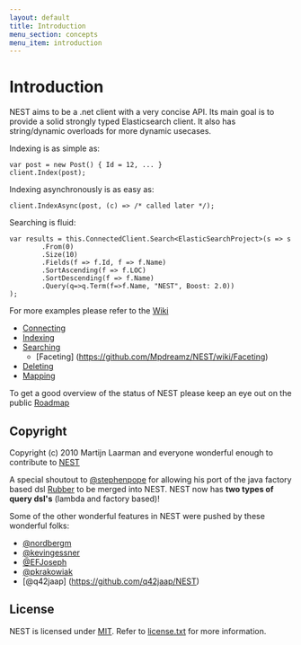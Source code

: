 ```yaml
---
layout: default
title: Introduction
menu_section: concepts
menu_item: introduction
---
```


# Introduction

NEST aims to be a .net client with a very concise API. Its main goal is to provide a solid strongly typed Elasticsearch client. It also has string/dynamic overloads for more dynamic usecases.
 

Indexing is as simple as:

	var post = new Post() { Id = 12, ... }
	client.Index(post);

Indexing asynchronously is as easy as:

	client.IndexAsync(post, (c) => /* called later */);

Searching is fluid:

	var results = this.ConnectedClient.Search<ElasticSearchProject>(s => s
			.From(0)
			.Size(10)
			.Fields(f => f.Id, f => f.Name)
			.SortAscending(f => f.LOC)
			.SortDescending(f => f.Name)
			.Query(q=>q.Term(f=>f.Name, "NEST", Boost: 2.0))
	);

For more examples please refer to the [Wiki](https://github.com/Mpdreamz/NEST/wiki "Read more about NEST's interface")

* [Connecting](https://github.com/Mpdreamz/NEST/wiki/Connecting)
* [Indexing](https://github.com/Mpdreamz/NEST/wiki/Index)
* [Searching](https://github.com/Mpdreamz/NEST/wiki/Search)
    * [Faceting] (https://github.com/Mpdreamz/NEST/wiki/Faceting)
* [Deleting](https://github.com/Mpdreamz/NEST/wiki/Delete)
* [Mapping](https://github.com/Mpdreamz/NEST/wiki/Mapping)


To get a good overview of the status of NEST please keep an eye out on the public [Roadmap](https://github.com/Mpdreamz/NEST/wiki/RoadMap)

## Copyright

Copyright (c) 2010 Martijn Laarman and everyone wonderful enough to contribute to [NEST](https://github.com/Mpdreamz/NEST)

A special shoutout to [@stephenpope](http://github.com/stephenpope) for allowing his port 
of the java factory based dsl [Rubber](http://github.com/stephenpope/Rubber) to be merged into NEST. 
NEST now has **two types of query dsl's** (lambda and factory based)!

Some of the other wonderful features in NEST were pushed by these wonderful folks:

* [@nordbergm](https://github.com/nordbergm/NEST)
* [@kevingessner](https://github.com/kevingessner/NEST)
* [@EFJoseph](https://github.com/EFJoseph/NEST)
* [@pkrakowiak](https://github.com/pkrakowiak/NEST) 
* [@q42jaap] (https://github.com/q42jaap/NEST)

## License

NEST is licensed under [MIT](http://www.opensource.org/licenses/mit-license.php "Read more about the MIT license form"). Refer to [license.txt](https://github.com/Mpdreamz/NEST/blob/master/src/license.txt) for more information.

<script id="contributorTemplate" type="text/x-jQuery-tmpl">
{{each contributors}}
  {{if login != "invalid-email-address"}}  
   <div style="clear:both; margin: 8px; height: 80px; width: 600px;" id="contributor">
	    <img src="http://gravatar.com/avatar/${gravatar_id}" alt="${name || login}" style="float:left;" />
	    <div style="float:left; margin-left: 12px;">
	      <h3>#${$index + 1} (${contributions} commits)</h3>
	      <h2>${name ? name.replace(" ", " '" + login + "' ") + "!" : login}</h2>
	      <a href="https://github.com/${login}">https://github.com/${login}</a>
	    </div>
	</div>
  {{/if}}
{{/each}}
</script>

<div id="contributors">&nbsp;</div>
